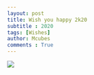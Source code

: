 ```yaml
---
layout: post
title: Wish you happy 2k20
subtitle : 2020
tags: [Wishes]
author: Mcubes
comments : True
---
```


![](https://media3.giphy.com/media/PiiSP8kyBXqnLSAGjS/giphy.gif?cid=790b76113e888def51da9417e7ccce46f1db34bad9dcd91e&rid=giphy.gif)
